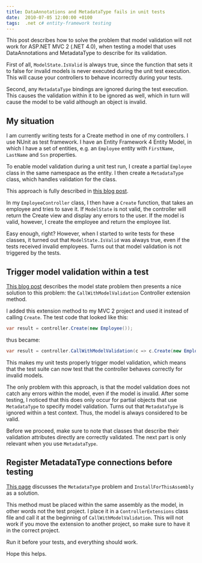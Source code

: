 ```yaml
---
title: DataAnnotations and MetadataType fails in unit tests
date:  2010-07-05 12:00:00 +0100
tags:  .net c# entity-framework testing
---
```


This post describes how to solve the problem that model validation will not work
for ASP.NET MVC 2 (.NET 4.0), when testing a model that uses DataAnnotations and
MetadataType to describe for its validation.

First of all, `ModelState.IsValid` is always true, since the function that sets
it to false for invalid models is never executed during the unit test execution.
This will cause your controllers to behave incorrectly during your tests.

Second, any `MetadataType` bindings are ignored during the test execution. This
causes the validation within it to be ignored as well, which in turn will cause
the model to be valid although an object is invalid.


## My situation

I am currently writing tests for a Create method in one of my controllers. I use
NUnit as test framework. I have an Entity Framework 4 Entity Model, in which
I have a set of entities, e.g. an `Employee` entity with `FirstName`, `LastName`
and `Ssn` properties.

To enable model validation during a unit test run, I create a partial `Employee`
class in the same namespace as the entity. I then create a `MetadataType` class,
which handles validation for the class.

This approach is fully described in [this blog post](http://weblogs.asp.net/scottgu/archive/2010/01/15/asp-net-mvc-2-model-validation.aspx).

In my `EmployeeController` class, I then have a `Create` function, that takes an
employee and tries to save it. If `ModelState` is not valid, the controller will
return the Create view and display any errors to the user. If the model is valid,
however, I create the employee and return the employee list. 

Easy enough, right? However, when I started to write tests for these classes, it
turned out that `ModelState.IsValid` was always true, even if the tests received
invalid employees. Turns out that model validation is not triggered by the tests.


## Trigger model validation within a test

[This blog post](http://blog.overridethis.com/blog/post/2010/04/22/MVC2-Model-Validation-and-Testing-Scenarios.aspx)
describes the model state problem then presents a nice solution to this problem:
the `CallWithModelValidation` Controller extension method.

I added this extension method to my MVC 2 project and used it instead of calling
`Create`. The test code that looked like this:

```csharp
var result = controller.Create(new Employee());
```

thus became:

```csharp
var result = controller.CallWithModelValidation(c => c.Create(new Employee()), new Employee());
```

This makes my unit tests properly trigger model validation, which means that the
test suite can now test that the controller behaves correctly for invalid models.

The only problem with this approach, is that the model validation does not catch
any errors within the model, even if the model is invalid. After some testing, I
noticed that this does only occur for partial objects that use `MetadataType` to
specify model validation. Turns out that `MetadataType` is ignored within a test
context. Thus, the model is always considered to be valid.

Before we proceed, make sure to note that classes that describe their validation
attributes directly are correctly validated. The next part is only relevant when
you use `MetadataType`.


## Register MetadataType connections before testing

[This page](http://stackoverflow.com/questions/2657358/net-4-rtm-metadatatype-attribute-ignored-when-using-validator)
discusses the `MetadataType` problem and `InstallForThisAssembly` as a solution.

This method must be placed within the same assembly as the model, in other words
not the test project. I place it in a `ControllerExtensions` class file and call
it at the beginning of `CallWithModelValidation`. This will not work if you move
the extension to another project, so make sure to have it in the correct project.

Run it before your tests, and everything should work.

Hope this helps.


